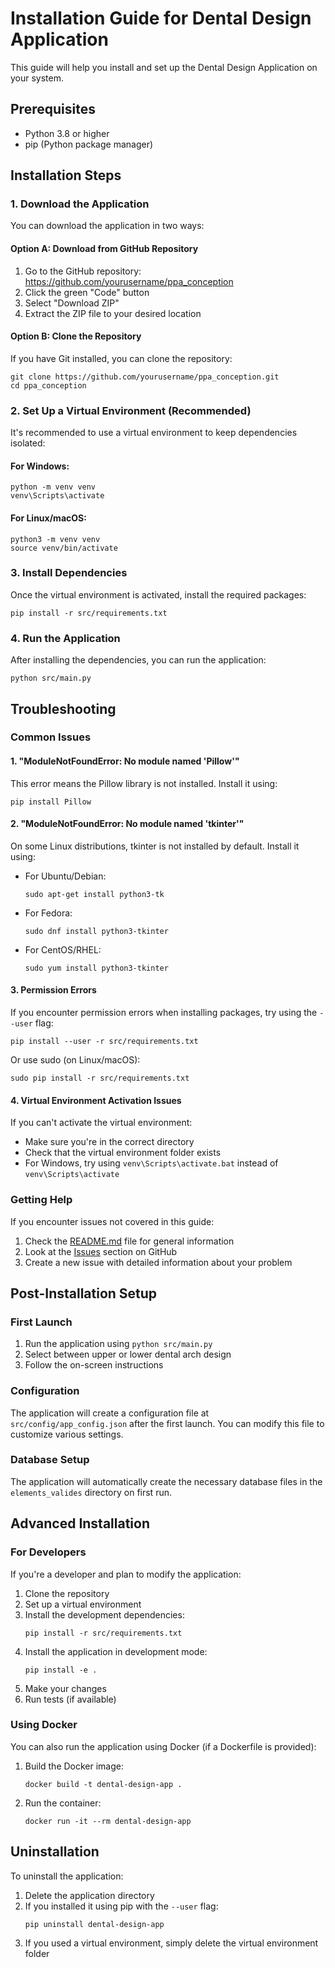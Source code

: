 
# Installation Guide for Dental Design Application

This guide will help you install and set up the Dental Design Application on your system.

## Prerequisites

- Python 3.8 or higher
- pip (Python package manager)

## Installation Steps

### 1. Download the Application

You can download the application in two ways:

#### Option A: Download from GitHub Repository

1. Go to the GitHub repository: https://github.com/yourusername/ppa_conception
2. Click the green "Code" button
3. Select "Download ZIP"
4. Extract the ZIP file to your desired location

#### Option B: Clone the Repository

If you have Git installed, you can clone the repository:

```
git clone https://github.com/yourusername/ppa_conception.git
cd ppa_conception
```

### 2. Set Up a Virtual Environment (Recommended)

It's recommended to use a virtual environment to keep dependencies isolated:

#### For Windows:

```
python -m venv venv
venv\Scripts\activate
```

#### For Linux/macOS:

```
python3 -m venv venv
source venv/bin/activate
```

### 3. Install Dependencies

Once the virtual environment is activated, install the required packages:

```
pip install -r src/requirements.txt
```

### 4. Run the Application

After installing the dependencies, you can run the application:

```
python src/main.py
```

## Troubleshooting

### Common Issues

#### 1. "ModuleNotFoundError: No module named 'Pillow'"

This error means the Pillow library is not installed. Install it using:

```
pip install Pillow
```

#### 2. "ModuleNotFoundError: No module named 'tkinter'"

On some Linux distributions, tkinter is not installed by default. Install it using:

- For Ubuntu/Debian:
  ```
  sudo apt-get install python3-tk
  ```

- For Fedora:
  ```
  sudo dnf install python3-tkinter
  ```

- For CentOS/RHEL:
  ```
  sudo yum install python3-tkinter
  ```

#### 3. Permission Errors

If you encounter permission errors when installing packages, try using the `--user` flag:

```
pip install --user -r src/requirements.txt
```

Or use sudo (on Linux/macOS):

```
sudo pip install -r src/requirements.txt
```

#### 4. Virtual Environment Activation Issues

If you can't activate the virtual environment:

- Make sure you're in the correct directory
- Check that the virtual environment folder exists
- For Windows, try using `venv\Scripts\activate.bat` instead of `venv\Scripts\activate`

### Getting Help

If you encounter issues not covered in this guide:

1. Check the [README.md](README.md) file for general information
2. Look at the [Issues](https://github.com/yourusername/ppa_conception/issues) section on GitHub
3. Create a new issue with detailed information about your problem

## Post-Installation Setup

### First Launch

1. Run the application using `python src/main.py`
2. Select between upper or lower dental arch design
3. Follow the on-screen instructions

### Configuration

The application will create a configuration file at `src/config/app_config.json` after the first launch. You can modify this file to customize various settings.

### Database Setup

The application will automatically create the necessary database files in the `elements_valides` directory on first run.

## Advanced Installation

### For Developers

If you're a developer and plan to modify the application:

1. Clone the repository
2. Set up a virtual environment
3. Install the development dependencies:
   ```
   pip install -r src/requirements.txt
   ```
4. Install the application in development mode:
   ```
   pip install -e .
   ```
5. Make your changes
6. Run tests (if available)

### Using Docker

You can also run the application using Docker (if a Dockerfile is provided):

1. Build the Docker image:
   ```
   docker build -t dental-design-app .
   ```
2. Run the container:
   ```
   docker run -it --rm dental-design-app
   ```

## Uninstallation

To uninstall the application:

1. Delete the application directory
2. If you installed it using pip with the `--user` flag:
   ```
   pip uninstall dental-design-app
   ```
3. If you used a virtual environment, simply delete the virtual environment folder
